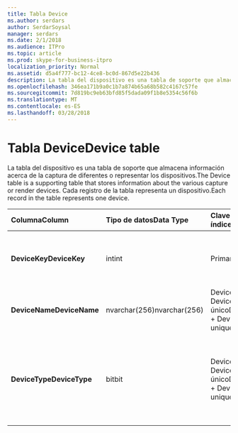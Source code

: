 ```yaml
---
title: Tabla Device
ms.author: serdars
author: SerdarSoysal
manager: serdars
ms.date: 2/1/2018
ms.audience: ITPro
ms.topic: article
ms.prod: skype-for-business-itpro
localization_priority: Normal
ms.assetid: d5a4f777-bc12-4ce8-bc0d-867d5e22b436
description: La tabla del dispositivo es una tabla de soporte que almacena información acerca de la captura de diferentes o representar los dispositivos. Cada registro de la tabla representa un dispositivo.
ms.openlocfilehash: 346ea171b9a0c1b7a874b65a68b582c4167c57fe
ms.sourcegitcommit: 7d819bc9eb63bfd85f5dada09f1b8e5354c56f6b
ms.translationtype: MT
ms.contentlocale: es-ES
ms.lasthandoff: 03/28/2018
---
```

# <a name="device-table"></a><span data-ttu-id="6be0a-104">Tabla Device</span><span class="sxs-lookup"><span data-stu-id="6be0a-104">Device table</span></span>
 
<span data-ttu-id="6be0a-105">La tabla del dispositivo es una tabla de soporte que almacena información acerca de la captura de diferentes o representar los dispositivos.</span><span class="sxs-lookup"><span data-stu-id="6be0a-105">The Device table is a supporting table that stores information about the various capture or render devices.</span></span> <span data-ttu-id="6be0a-106">Cada registro de la tabla representa un dispositivo.</span><span class="sxs-lookup"><span data-stu-id="6be0a-106">Each record in the table represents one device.</span></span>
  
|<span data-ttu-id="6be0a-107">**Columna**</span><span class="sxs-lookup"><span data-stu-id="6be0a-107">**Column**</span></span>|<span data-ttu-id="6be0a-108">**Tipo de datos**</span><span class="sxs-lookup"><span data-stu-id="6be0a-108">**Data Type**</span></span>|<span data-ttu-id="6be0a-109">**Clave o índice**</span><span class="sxs-lookup"><span data-stu-id="6be0a-109">**Key/Index**</span></span>|<span data-ttu-id="6be0a-110">**Detalles**</span><span class="sxs-lookup"><span data-stu-id="6be0a-110">**Details**</span></span>|
|:-----|:-----|:-----|:-----|
|<span data-ttu-id="6be0a-111">**DeviceKey**</span><span class="sxs-lookup"><span data-stu-id="6be0a-111">**DeviceKey**</span></span> <br/> |<span data-ttu-id="6be0a-112">int</span><span class="sxs-lookup"><span data-stu-id="6be0a-112">int</span></span>  <br/> |<span data-ttu-id="6be0a-113">Primary</span><span class="sxs-lookup"><span data-stu-id="6be0a-113">Primary</span></span>  <br/> |<span data-ttu-id="6be0a-114">Número único que identifica este dispositivo.</span><span class="sxs-lookup"><span data-stu-id="6be0a-114">Unique number identifying this device.</span></span>  <br/> |
|<span data-ttu-id="6be0a-115">**DeviceName**</span><span class="sxs-lookup"><span data-stu-id="6be0a-115">**DeviceName**</span></span> <br/> |<span data-ttu-id="6be0a-116">nvarchar(256)</span><span class="sxs-lookup"><span data-stu-id="6be0a-116">nvarchar(256)</span></span>  <br/> |<span data-ttu-id="6be0a-117">DeviceName + DeviceType es único</span><span class="sxs-lookup"><span data-stu-id="6be0a-117">DeviceName + DeviceType is unique</span></span>  <br/> |<span data-ttu-id="6be0a-118">Nombre de dispositivo.</span><span class="sxs-lookup"><span data-stu-id="6be0a-118">Device name.</span></span>  <br/> |
|<span data-ttu-id="6be0a-119">**DeviceType**</span><span class="sxs-lookup"><span data-stu-id="6be0a-119">**DeviceType**</span></span> <br/> |<span data-ttu-id="6be0a-120">bit</span><span class="sxs-lookup"><span data-stu-id="6be0a-120">bit</span></span>  <br/> |<span data-ttu-id="6be0a-121">DeviceName + DeviceType es único</span><span class="sxs-lookup"><span data-stu-id="6be0a-121">DeviceName + DeviceType is unique</span></span>  <br/> |<span data-ttu-id="6be0a-122">Tipo de dispositivo.</span><span class="sxs-lookup"><span data-stu-id="6be0a-122">Device type.</span></span> <span data-ttu-id="6be0a-123">1 es un dispositivo de captura, 0 es un dispositivo de representación.</span><span class="sxs-lookup"><span data-stu-id="6be0a-123">1 is a capture device, 0 is a render device.</span></span>  <br/> |
   

